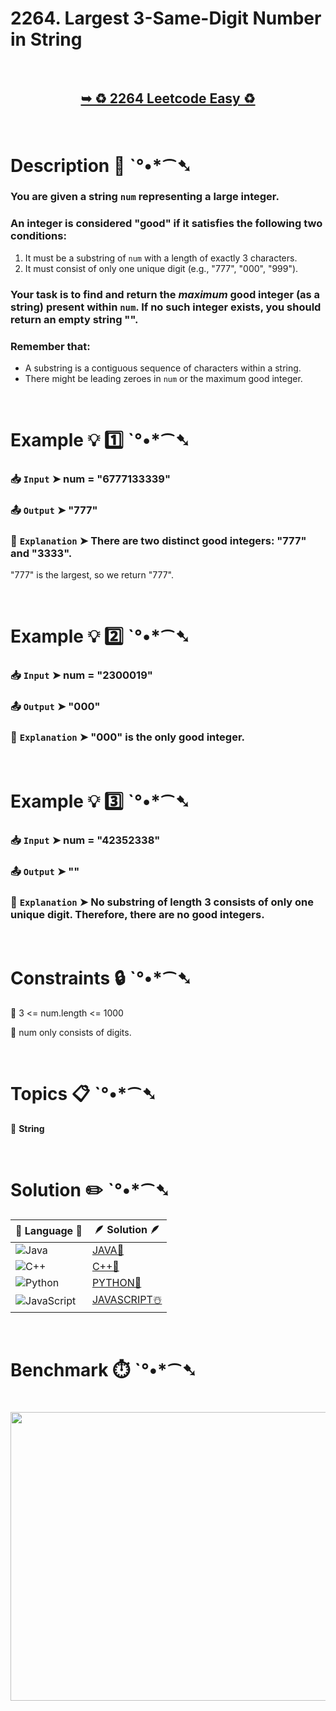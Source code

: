# 2264. Largest 3-Same-Digit Number in String

</br>

<h2 align="center"> 

<a href="https://leetcode.com/problems/largest-3-same-digit-number-in-string/description/?envType=daily-question&envId=2025-08-14"><strong>➥ ♻️ 2264 Leetcode Easy ♻️ </strong></a>
</h2>

</br>

# Description 📜 ˋ°•*⁀➷

### You are given a string `num` representing a large integer.

### An integer is considered "good" if it satisfies the following two conditions:

1. It must be a substring of `num` with a length of exactly 3 characters.
2. It must consist of only one unique digit (e.g., "777", "000", "999").

### Your task is to find and return the *maximum* good integer (as a string) present within `num`. If no such integer exists, you should return an empty string "".

### Remember that:

- A substring is a contiguous sequence of characters within a string.
- There might be leading zeroes in `num` or the maximum good integer.

</br>

# Example 💡 1️⃣ ˋ°•*⁀➷

  ### 📥 `Input`  ➤ num = "6777133339"

  ### 📤 `Output`  ➤ "777"

  ### 🔦 `Explanation`  ➤ There are two distinct good integers: "777" and "3333".
"777" is the largest, so we return "777".

</br>

# Example 💡 2️⃣ ˋ°•*⁀➷

  ### 📥 `Input` ➤ num = "2300019"

  ### 📤 `Output`  ➤ "000"

  ### 🔦 `Explanation` ➤ "000" is the only good integer.

</br>

# Example 💡 3️⃣ ˋ°•*⁀➷

  ### 📥 `Input` ➤ num = "42352338"

  ### 📤 `Output`  ➤ ""

  ### 🔦 `Explanation` ➤ No substring of length 3 consists of only one unique digit. Therefore, there are no good integers.

</br>

# Constraints 🔒 ˋ°•*⁀➷

🔹 3 <= num.length <= 1000 </br>

🔹 num only consists of digits. </br>

</br>

# Topics 📋 ˋ°•*⁀➷

🔸 **String**  </br>

</br>

# Solution ✏️ ˋ°•*⁀➷

| 📒 Language 📒  | 🪶 Solution 🪶 |
| ------------- | ------------- |
|  ![Java](https://img.shields.io/badge/java-%23ED8B00.svg?style=for-the-badge&logo=openjdk&logoColor=white)  | [JAVA🍁](https://github.com/Prakhar-002/LEETCODE/blob/main/%F0%9F%8D%84%20Daily%20Challenge%202025%20%F0%9F%8D%B3/%F0%9F%94%AC%20Examine%20Thoroughly%20%F0%9F%A7%AC/08%20Aug%20%F0%9F%8C%B8/14%20-%2008%20-%202025%20---%20%202264.%20Largest%203-Same-Digit%20Number%20in%20String%20%E2%98%83%EF%B8%8F%20%F0%9F%8D%81%20%F0%9F%8D%B0%20%F0%9F%8E%B2/%F0%9F%8D%81JAVA%20-%202264.%20Largest%203-Same-Digit%20Number%20in%20String.java) |
|  ![C++](https://img.shields.io/badge/c++-%2300599C.svg?style=for-the-badge&logo=c%2B%2B&logoColor=white)  | [C++🎲](https://github.com/Prakhar-002/LEETCODE/blob/main/%F0%9F%8D%84%20Daily%20Challenge%202025%20%F0%9F%8D%B3/%F0%9F%94%AC%20Examine%20Thoroughly%20%F0%9F%A7%AC/08%20Aug%20%F0%9F%8C%B8/14%20-%2008%20-%202025%20---%20%202264.%20Largest%203-Same-Digit%20Number%20in%20String%20%E2%98%83%EF%B8%8F%20%F0%9F%8D%81%20%F0%9F%8D%B0%20%F0%9F%8E%B2/%F0%9F%8E%B2CPP%20-%202264.%20Largest%203-Same-Digit%20Number%20in%20String.cpp)  |
|  ![Python](https://img.shields.io/badge/python-3670A0?style=for-the-badge&logo=python&logoColor=ffdd54)    | [PYTHON🍰](https://github.com/Prakhar-002/LEETCODE/blob/main/%F0%9F%8D%84%20Daily%20Challenge%202025%20%F0%9F%8D%B3/%F0%9F%94%AC%20Examine%20Thoroughly%20%F0%9F%A7%AC/08%20Aug%20%F0%9F%8C%B8/14%20-%2008%20-%202025%20---%20%202264.%20Largest%203-Same-Digit%20Number%20in%20String%20%E2%98%83%EF%B8%8F%20%F0%9F%8D%81%20%F0%9F%8D%B0%20%F0%9F%8E%B2/%F0%9F%8D%B0PYTHON%20-%202264.%20Largest%203-Same-Digit%20Number%20in%20String.py) |
| ![JavaScript](https://img.shields.io/badge/javascript-%23323330.svg?style=for-the-badge&logo=javascript&logoColor=%23F7DF1E)   | [JAVASCRIPT☃️](https://github.com/Prakhar-002/LEETCODE/blob/main/%F0%9F%8D%84%20Daily%20Challenge%202025%20%F0%9F%8D%B3/%F0%9F%94%AC%20Examine%20Thoroughly%20%F0%9F%A7%AC/08%20Aug%20%F0%9F%8C%B8/14%20-%2008%20-%202025%20---%20%202264.%20Largest%203-Same-Digit%20Number%20in%20String%20%E2%98%83%EF%B8%8F%20%F0%9F%8D%81%20%F0%9F%8D%B0%20%F0%9F%8E%B2/%E2%98%83%EF%B8%8FJAVASCRIPT%20-%202264.%20Largest%203-Same-Digit%20Number%20in%20String.js) |

</br>

# Benchmark ⏱️ ˋ°•*⁀➷

<h1  align="center" >

<img src ="https://github.com/user-attachments/assets/3c9bab6d-6046-4258-8f4a-cbbbbf6d2609" width = "700px" height="462px" />

</h1>
